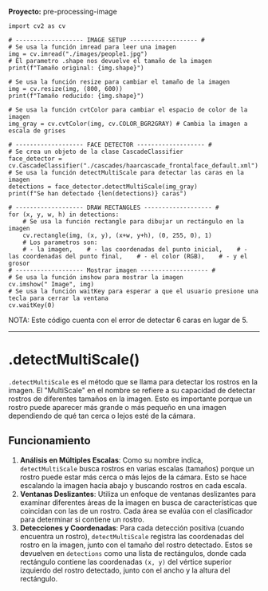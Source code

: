 **Proyecto:** pre-processing-image
```
import cv2 as cv  
  
# ------------------- IMAGE SETUP ------------------- #  
# Se usa la función imread para leer una imagen  
img = cv.imread("./images/people1.jpg")  
# El parametro .shape nos devuelve el tamaño de la imagen  
print(f"Tamaño original: {img.shape}")  
  
# Se usa la función resize para cambiar el tamaño de la imagen  
img = cv.resize(img, (800, 600))  
print(f"Tamaño reducido: {img.shape}")  
  
# Se usa la función cvtColor para cambiar el espacio de color de la imagen  
img_gray = cv.cvtColor(img, cv.COLOR_BGR2GRAY) # Cambia la imagen a escala de grises  
  
# ------------------- FACE DETECTOR ------------------- #  
# Se crea un objeto de la clase CascadeClassifier  
face_detector = cv.CascadeClassifier("./cascades/haarcascade_frontalface_default.xml")  
# Se usa la función detectMultiScale para detectar las caras en la imagen  
detections = face_detector.detectMultiScale(img_gray)  
print(f"Se han detectado {len(detections)} caras")  
  
# ------------------- DRAW RECTANGLES ------------------- #  
for (x, y, w, h) in detections:  
    # Se usa la función rectangle para dibujar un rectángulo en la imagen  
    cv.rectangle(img, (x, y), (x+w, y+h), (0, 255, 0), 1)  
    # Los parametros son:  
    # - la imagen,    # - las coordenadas del punto inicial,    # - las coordenadas del punto final,    # - el color (RGB),    # - y el grosor  
# ------------------- Mostrar imagen ------------------- #  
# Se usa la función imshow para mostrar la imagen  
cv.imshow(" Image", img)  
# Se usa la función waitKey para esperar a que el usuario presione una tecla para cerrar la ventana  
cv.waitKey(0)
```
NOTA: Este código cuenta con el error de detectar 6 caras en lugar de 5.

---
# .detectMultiScale()
`.detectMultiScale` es el método que se llama para detectar los rostros en la imagen. El "MultiScale" en el nombre se refiere a su capacidad de detectar rostros de diferentes tamaños en la imagen. Esto es importante porque un rostro puede aparecer más grande o más pequeño en una imagen dependiendo de qué tan cerca o lejos esté de la cámara.
## Funcionamiento
1. **Análisis en Múltiples Escalas**: Como su nombre indica, `detectMultiScale` busca rostros en varias escalas (tamaños) porque un rostro puede estar más cerca o más lejos de la cámara. Esto se hace escalando la imagen hacia abajo y buscando rostros en cada escala.
2. **Ventanas Deslizantes**: Utiliza un enfoque de ventanas deslizantes para examinar diferentes áreas de la imagen en busca de características que coincidan con las de un rostro. Cada área se evalúa con el clasificador para determinar si contiene un rostro.
3. **Detecciones y Coordenadas**: Para cada detección positiva (cuando encuentra un rostro), `detectMultiScale` registra las coordenadas del rostro en la imagen, junto con el tamaño del rostro detectado. Estos se devuelven en `detections` como una lista de rectángulos, donde cada rectángulo contiene las coordenadas `(x, y)` del vértice superior izquierdo del rostro detectado, junto con el ancho y la altura del rectángulo.


